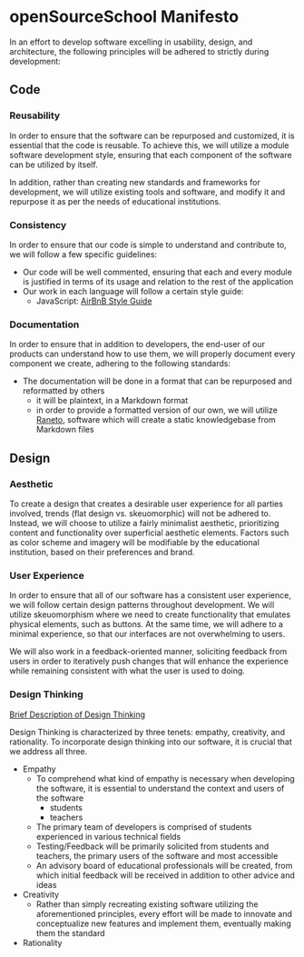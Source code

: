 # openSourceSchool Manifesto

In an effort to develop software excelling in usability, design, and architecture, the following principles will be adhered to strictly during development:

## Code

### Reusability

In order to ensure that the software can be repurposed and customized, it is essential that the code is reusable. To achieve this, we will utilize a module software development style, ensuring that each component of the software can be utilized by itself.

In addition, rather than creating new standards and frameworks for development, we will utilize existing tools and software, and modify it and repurpose it as per the needs of educational institutions.

### Consistency

In order to ensure that our code is simple to understand and contribute to, we will follow a few specific guidelines:

- Our code will be well commented, ensuring that each and every module is justified in terms of its usage and relation to the rest of the application
- Our work in each language will follow a certain style guide:
	- JavaScript: [AirBnB Style Guide](https://github.com/airbnb/javascript)

### Documentation

In order to ensure that in addition to developers, the end-user of our products can understand how to use them, we will properly document every component we create, adhering to the following standards:

- The documentation will be done in a format that can be repurposed and reformatted by others
	- it will be plaintext, in a Markdown format
	- in order to provide a formatted version of our own, we will utilize [Raneto](http://raneto.com), software which will create a static knowledgebase from Markdown files

## Design

### Aesthetic

To create a design that creates a desirable user experience for all parties involved, trends (flat design vs. skeuomorphic) will not be adhered to. Instead, we will choose to utilize a fairly minimalist aesthetic, prioritizing content and functionality over superficial aesthetic elements. Factors such as color scheme and imagery will be modifiable by the educational institution, based on their preferences and brand.

### User Experience

In order to ensure that all of our software has a consistent user experience, we will follow certain design patterns throughout development. We will utilize skeuomorphism where we need to create functionality that emulates physical elements, such as buttons. At the same time, we will adhere to a minimal experience, so that our interfaces are not overwhelming to users.

We will also work in a feedback-oriented manner, soliciting feedback from users in order to iteratively push changes that will enhance the experience while remaining consistent with what the user is used to doing.

### Design Thinking

[Brief Description of Design Thinking](http://en.wikipedia.org/wiki/Design_thinking#Overview)

Design Thinking is characterized by three tenets: empathy, creativity, and rationality. To incorporate design thinking into our software, it is crucial that we address all three.

- Empathy
	- To comprehend what kind of empathy is necessary when developing the software, it is essential to understand the context and users of the software
		- students
		- teachers
	- The primary team of developers is comprised of students experienced in various technical fields
	- Testing/Feedback will be primarily solicited from students and teachers, the primary users of the software and most accessible
	- An advisory board of educational professionals will be created, from which initial feedback will be received in addition to other advice and ideas
- Creativity
	- Rather than simply recreating existing software utilizing the aforementioned principles, every effort will be made to innovate and conceptualize new features and implement them, eventually making them the standard
- Rationality
